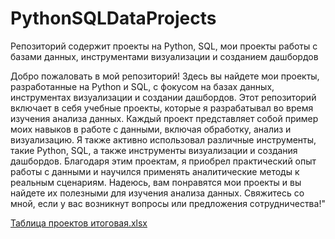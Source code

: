 # PythonSQLDataProjects
Репозиторий содержит проекты на Python, SQL, мои проекты работы с базами данных, инструментами визуализации и созданием дашбордов

Добро пожаловать в мой репозиторий! Здесь вы найдете мои проекты, разработанные на Python и SQL, с фокусом на базах данных, инструментах визуализации и создании дашбордов. Этот репозиторий включает в себя учебные проекты, которые я разрабатывал во время изучения анализа данных. Каждый проект представляет собой пример моих навыков в работе с данными, включая обработку, анализ и визуализацию. Я также активно использовал различные инструменты, такие Python, SQL, а также инструменты визуализации и создания дашбордов. Благодаря этим проектам, я приобрел практический опыт работы с данными и научился применять аналитические методы к реальным сценариям. Надеюсь, вам понравятся мои проекты и вы найдете их полезными для изучения анализа данных. Свяжитесь со мной, если у вас возникнут вопросы или предложения сотрудничества!"

[Таблица проектов итоговая.xlsx](https://github.com/OophionN/PythonSQLDataProjects/files/11946406/default.xlsx)

